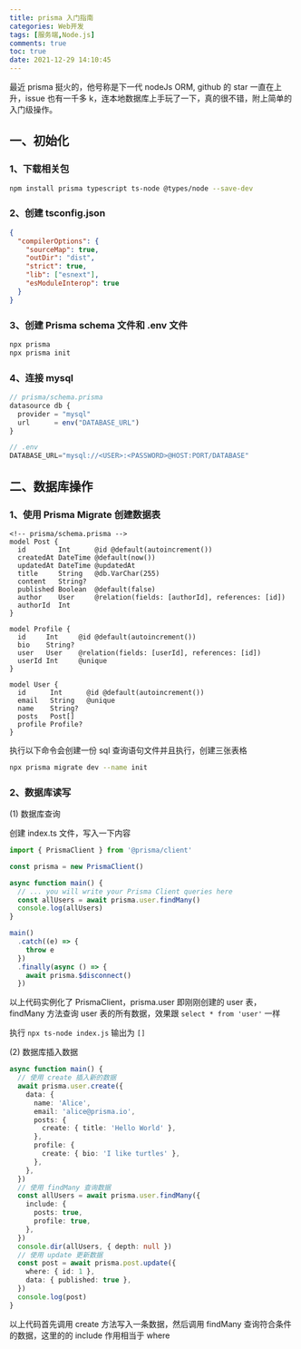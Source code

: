 ```yaml
---
title: prisma 入门指南
categories: Web开发
tags: [服务端,Node.js]
comments: true
toc: true
date: 2021-12-29 14:10:45
---
```

最近 prisma 挺火的，他号称是下一代 nodeJs ORM, github 的 star 一直在上升，issue 也有一千多 k，连本地数据库上手玩了一下，真的很不错，附上简单的入门级操作。

## 一、初始化

### 1、下载相关包

```bash
npm install prisma typescript ts-node @types/node --save-dev
```

### 2、创建 tsconfig.json

```json
{
  "compilerOptions": {
    "sourceMap": true,
    "outDir": "dist",
    "strict": true,
    "lib": ["esnext"],
    "esModuleInterop": true
  }
}
```

### 3、创建  Prisma schema 文件和 .env 文件

```bash
npx prisma
npx prisma init
```

### 4、连接 mysql

```ts
// prisma/schema.prisma
datasource db {
  provider = "mysql"
  url      = env("DATABASE_URL")
}
```

```ts
// .env
DATABASE_URL="mysql://<USER>:<PASSWORD>@HOST:PORT/DATABASE"
```

## 二、数据库操作

### 1、使用 Prisma Migrate 创建数据表

```
<!-- prisma/schema.prisma -->
model Post {
  id        Int      @id @default(autoincrement())
  createdAt DateTime @default(now())
  updatedAt DateTime @updatedAt
  title     String   @db.VarChar(255)
  content   String?
  published Boolean  @default(false)
  author    User     @relation(fields: [authorId], references: [id])
  authorId  Int
}

model Profile {
  id     Int     @id @default(autoincrement())
  bio    String?
  user   User    @relation(fields: [userId], references: [id])
  userId Int     @unique
}

model User {
  id      Int      @id @default(autoincrement())
  email   String   @unique
  name    String?
  posts   Post[]
  profile Profile?
}
```

执行以下命令会创建一份 sql 查询语句文件并且执行，创建三张表格

```bash
npx prisma migrate dev --name init
```

### 2、数据库读写

(1) 数据库查询

创建 index.ts 文件，写入一下内容

```ts
import { PrismaClient } from '@prisma/client'

const prisma = new PrismaClient()

async function main() {
  // ... you will write your Prisma Client queries here
  const allUsers = await prisma.user.findMany()
  console.log(allUsers)
}

main()
  .catch((e) => {
    throw e
  })
  .finally(async () => {
    await prisma.$disconnect()
  })
```

以上代码实例化了 PrismaClient，prisma.user 即刚刚创建的 user 表，findMany 方法查询 user 表的所有数据，效果跟 `select * from 'user'` 一样

执行 `npx ts-node index.js` 输出为 `[]`

(2) 数据库插入数据

```ts
async function main() {
  // 使用 create 插入新的数据
  await prisma.user.create({
    data: {
      name: 'Alice',
      email: 'alice@prisma.io',
      posts: {
        create: { title: 'Hello World' },
      },
      profile: {
        create: { bio: 'I like turtles' },
      },
    },
  })
  // 使用 findMany 查询数据
  const allUsers = await prisma.user.findMany({
    include: {
      posts: true,
      profile: true,
    },
  })
  console.dir(allUsers, { depth: null })
  // 使用 update 更新数据
  const post = await prisma.post.update({
    where: { id: 1 },
    data: { published: true },
  })
  console.log(post)
}
```

以上代码首先调用 create 方法写入一条数据，然后调用 findMany 查询符合条件的数据，这里的的 include 作用相当于 where